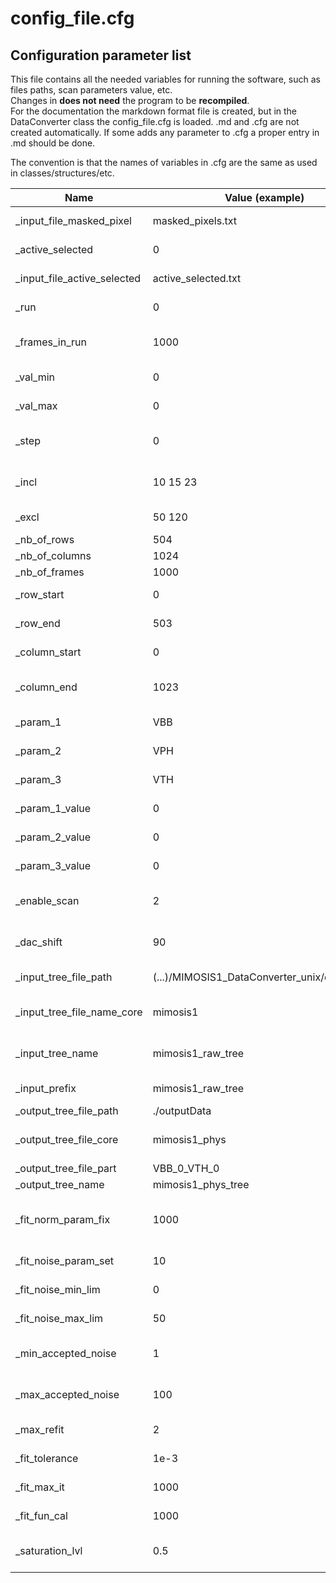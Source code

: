 # config_file.cfg
## Configuration parameter list

This file contains all the needed variables for running the software, such as files paths, scan parameters value, etc.<br/>
Changes in __does not need__ the program to be __recompiled__. <br/>
For the documentation the markdown format file is created, but in the DataConverter class the config_file.cfg is loaded. .md and .cfg are not created automatically. If some adds any parameter to .cfg a proper entry in .md should be done. <br/>

The convention is that the names of variables in .cfg are the same as used in classes/structures/etc. <br/>


| Name                | Value (example)        | Info                                   | Description                                                                                       |
|---------------------|------------------------|----------------------------------------|---------------------------------------------------------------------------------------------------|
| _input_file_masked_pixel    | masked_pixels.txt       | __std::string__               | Name of first scan parameter. Used for creating a input file(s) name. Corresponds to back bias.   |
| _active_selected            | 0            			| __std::string__               | Name of first scan parameter. Used for creating a input file(s) name. Corresponds to pulse high.  | 
| _input_file_active_selected | active_selected.txt     | __std::string__               | Name of first scan parameter. Used for creating a input file(s) name. Corresponds to threshold .  |
| _run		          | 0                      | __int__, arbitrary                     | Number of a run, used in input file(s) name and in output data file.   							|
| _frames_in_run 	  | 1000	               | __int__, arbitrary               		| Number of frames aquired for the runs. Should be the same for all files, but this is not verified. If not given = -1.  |
| _val_min      	  | 0                      | __int__, arbitrary                     | Minimum analysis parameter value (step). (Scaned parameter, enabled via _enable_scan).                   |
| _val_max     		  | 0                      | __int__, arbitrary                     | Minimum analysis parameter value (step). (Scaned parameter, enabled via _enable_scan).               	|
| _step	     		  | 0                      | __int__, arbitrary                     | Step of ramping the parameter value from _val_min to _val_max. If =0, only _val_min will be analysed.	|
| _incl				  |	10 15 23			   | __std::string__						| Here one can add additional steps of parameter scan to the analysis, not covered by val_min - val_max - step |
| _excl				  |	50 120				   | __std::string__						| Here one can exclude any step of scan from the analysis. Highier priority than include list. |
| _nb_of_rows         | 504                    | __int__, arbitrary, > 0                | Number of rows in matrix. Currently unused.                  	                                    |
| _nb_of_columns      | 1024                   | __int__, arbitrary, > 0                | Number of columns in matrix. Currently unused.                                                    |
| _nb_of_frames       | 1000                   | __int__, arbitraty, > 0                | Number of frames aquired                                                                        	|
| _row_start          | 0                      | __int__, >=0                           | Pixel in X (row) for which analysis starts. Pixels numbered from 0.      		                    |
| _row_end            | 503                    | __int__, >= 0 && <= (_nb_of_rows-1)    | Pixel in X (row) for which analysis ends.                               	                        |
| _column_start       | 0                      | __int__, >=0                           | Pixel in Y (column) for which analysis starts. Pixels numbered from 0.               				|
| _column_end         | 1023                   | __int__, >= 0 && <= (_nb_of_columns-1) | Pixel in Y (column) for which analysis ends.                                                 		|
| _param_1            | VBB                    | __std::string__                        | Name of first scan parameter. Used for creating a input file(s) name. Corresponds to back bias.   |
| _param_2            | VPH                    | __std::string__                        | Name of first scan parameter. Used for creating a input file(s) name. Corresponds to pulse high.  | 
| _param_3            | VTH                    | __std::string__                        | Name of first scan parameter. Used for creating a input file(s) name. Corresponds to threshold .  |
| _param_1_value      | 0                      | __int__                                | Value of the _param_1. Used for creating a input file(s) name.                                    |
| _param_2_value      | 0                      | __int__                                | Value of the _param_2. Used for creating a input file(s) name.                                    |
| _param_3_value      | 0                      | __int__                                | Value of the _param_3. Used for creating a input file(s) name.    								|
| _enable_scan		  | 2	                   | __int__, options: 1,2,3                | Enables which parameter was scanned (back bias - 1, pulse high - 2, threshold -3. Only this param value is changed in input file names. |
| _dac_shift		  | 90	                   | __int__, arbitrary               		| Shift on the x (step, analysis parameter value) axis. This value is added to each parameter value (pulse high, threshold, back bias).   |
| _input_tree_file_path         | (...)/MIMOSIS1_DataConverter_unix/outputData          | __string__,    | Path to the input files. Most probably it will be the output of MIMOSIS1_DataConverter |
| _input_tree_file_name_core    | mimosis1     			| __string__    | The core of the input name (verify with the _out_tree_file_name in MIMOSIS1_DataConverter config_file.cfg             |                     	                        
| _input_tree_name       		| mimosis1_raw_tree		| __string__    | The input tree name (verify with the _out_tree_name in MIMOSIS1_DataConverter config_file.cfg  						|	  		          
| _input_prefix       			| mimosis1_raw_tree		| __string__    | Postfix to the input files name. Might be left empty.																	|	  		          
| _output_tree_file_path		| ./outputData      	| __string__    | Path to the output files directory. 																					|
| _output_tree_file_core		| mimosis1_phys     	| __string__    | The core of the output name. The full name is  _output_tree_file_core+_param_x+param_x_value (x: 1,2,3)	            |                     	                        
| _output_tree_file_part		| VBB_0_VTH_0     		| __string__    | Tego sie pozbyc																							            |                     	                        
| _output_tree_name				| mimosis1_phys_tree	| __string__    | The output tree name 																			 						|	  		          
| _fit_norm_param_fix		| 1000	| __int__    	| Fitting procedure: fixed value of N param0 (normalization) of Err function. Should be equal to _frames_in_run and changed manually in config. 	|  																				|
| _fit_noise_param_set		| 10	| __double__    | Fitting procedure: Initial value of sigma in Err function 	           																			|                     	                        
| _fit_noise_min_lim		| 0		| __double__    | Fitting procedure: Minimum value of fitting range for sigma of Err.																			    |                     	                        
| _fit_noise_max_lim		| 50	| __double__    | Fitting procedure: Maximum value of fitting range for sigma of Err.																			 	|	  		          
| _min_accepted_noise		| 1		| __double__    | Fitting procedure: If noise (Erf sigma, fit parameter) is below that value, fit is flaged as  failed.												|
| _max_accepted_noise		| 100	| __double__    | Fitting procedure: If noise (Erf sigma, fit parameter) is above that value, fit is flaged as  failed.			        |                     	                        
| _max_refit				| 2		| __int__    	| Fitting procedure: If fit is flaged as failed, there is _max_refit number of refits.						            |                     	                        
| _fit_tolerance 			| 1e-3	| __double__    | Fitting procedure: SetDefaultTolerance value in ROOT::Math::MinimizerOptions											|	  		          
| _fit_max_it				| 1000	| __int__    	| Fitting procedure: SetDefaultMaxIterations value in ROOT::Math::MinimizerOptions										|
| _fit_fun_cal				| 1000	| __int__    	| Fitting procedure: SetDefaultMaxFunctionCalls value in ROOT::Math::MinimizerOptions	            					|                     	                        
| _saturation_lvl			| 0.5	| __double__    | Fitting procedure: If pixel did not achieve _saturation_lvl*_frames_in_run hits in any analysed run, it is ignored from analysis		            |                     	                        

